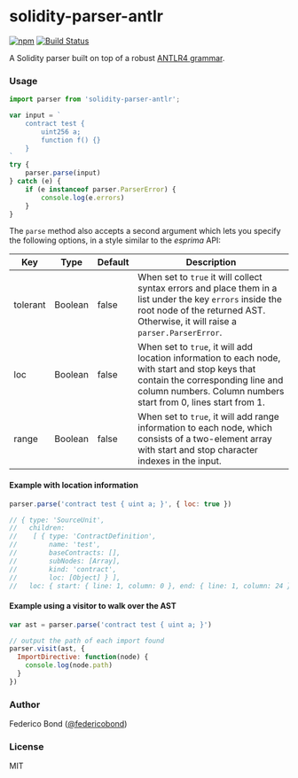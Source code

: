 solidity-parser-antlr
=====================

[![npm](https://img.shields.io/npm/v/solidity-parser-antlr.svg)](https://www.npmjs.com/package/solidity-parser-antlr)
[![Build Status](https://travis-ci.org/federicobond/solidity-parser-antlr.svg?branch=master)](https://travis-ci.org/federicobond/solidity-parser-antlr)

A Solidity parser built on top of a robust [ANTLR4 grammar](https://github.com/solidityj/solidity-antlr4).

### Usage

```javascript
import parser from 'solidity-parser-antlr';

var input = `
    contract test {
        uint256 a;
        function f() {}
    }
`
try {
    parser.parse(input)
} catch (e) {
    if (e instanceof parser.ParserError) {
        console.log(e.errors)
    }
}
```

The `parse` method also accepts a second argument which lets you specify the
following options, in a style similar to the _esprima_ API:

| Key      | Type    | Default | Description                                                                                                                                                                                          |
|----------|---------|---------|------------------------------------------------------------------------------------------------------------------------------------------------------------------------------------------------------|
| tolerant | Boolean | false   | When set to `true` it will collect syntax errors and place them in a list under the key `errors` inside the root node of the returned AST. Otherwise, it will raise a `parser.ParserError`.          |
| loc      | Boolean | false   | When set to `true`, it will add location information to each node, with start and stop keys that contain the corresponding line and column numbers. Column numbers start from 0, lines start from 1. |
| range    | Boolean | false   | When set to `true`, it will add range information to each node, which consists of a two-element array with start and stop character indexes in the input.                                            |


#### Example with location information

```javascript
parser.parse('contract test { uint a; }', { loc: true })

// { type: 'SourceUnit',
//   children:
//    [ { type: 'ContractDefinition',
//        name: 'test',
//        baseContracts: [],
//        subNodes: [Array],
//        kind: 'contract',
//        loc: [Object] } ],
//   loc: { start: { line: 1, column: 0 }, end: { line: 1, column: 24 } } }

```

#### Example using a visitor to walk over the AST

```javascript
var ast = parser.parse('contract test { uint a; }')

// output the path of each import found
parser.visit(ast, {
  ImportDirective: function(node) {
    console.log(node.path)
  }
})
```

### Author

Federico Bond ([@federicobond](https://github.com/federicobond))

### License

MIT
